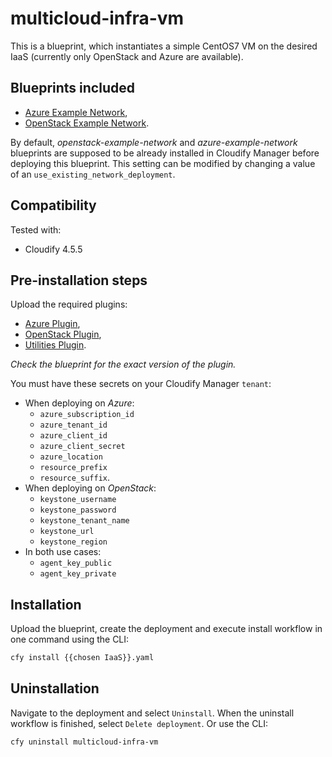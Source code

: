 # multicloud-infra-vm

This is a blueprint, which instantiates a simple CentOS7 VM on the desired IaaS (currently only OpenStack and Azure are available).

## Blueprints included

  * [Azure Example Network](https://github.com/cloudify-examples/azure-example-network),
  * [OpenStack Example Network](https://github.com/cloudify-examples/openstack-example-network).

  By default, _openstack-example-network_ and _azure-example-network_ blueprints are supposed to be already installed in Cloudify Manager before deploying this blueprint. This setting can be modified by changing a value of an `use_existing_network_deployment`.

## Compatibility

Tested with:
  * Cloudify 4.5.5

## Pre-installation steps

Upload the required plugins:

  * [Azure Plugin](https://github.com/cloudify-incubator/cloudify-azure-plugin/releases/tag/2.1.1),
  * [OpenStack Plugin](https://github.com/cloudify-cosmo/cloudify-openstack-plugin/releases/tag/2.14.7),
  * [Utilities Plugin](https://github.com/cloudify-incubator/cloudify-utilities-plugin/releases/tag/1.11.2).

_Check the blueprint for the exact version of the plugin._

You must have these secrets on your Cloudify Manager `tenant`:
  * When deploying on *Azure*:
    * `azure_subscription_id`
    * `azure_tenant_id`
    * `azure_client_id`
    * `azure_client_secret`
    * `azure_location`
    * `resource_prefix`
    * `resource_suffix`.
  * When deploying on *OpenStack*:
    * `keystone_username`
    * `keystone_password`
    * `keystone_tenant_name`
    * `keystone_url`
    * `keystone_region`
  * In both use cases:
    * `agent_key_public`
    * `agent_key_private`

## Installation

Upload the blueprint, create the deployment and execute install workflow in one command using the CLI:

```bash
cfy install {{chosen IaaS}}.yaml
```

## Uninstallation

Navigate to the deployment and select `Uninstall`. When the uninstall workflow is finished, select `Delete deployment`. Or use the CLI:

```bash
cfy uninstall multicloud-infra-vm
```
